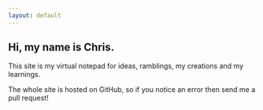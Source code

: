 ```yaml
---
layout: default
---
```


## Hi, my name is Chris.

This site is my virtual notepad for ideas, ramblings, my creations and my learnings.

The whole site is hosted on GitHub, so if you notice an error then send me a pull request!